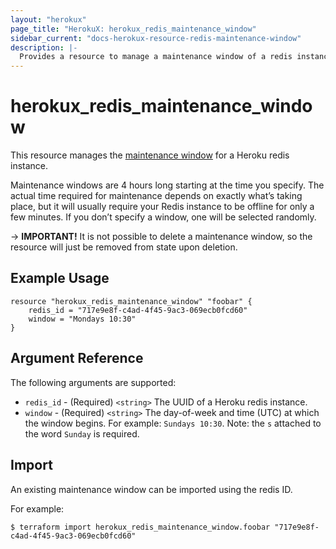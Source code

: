 ```yaml
---
layout: "herokux"
page_title: "HerokuX: herokux_redis_maintenance_window"
sidebar_current: "docs-herokux-resource-redis-maintenance-window"
description: |-
  Provides a resource to manage a maintenance window of a redis instance
---
```


# herokux\_redis\_maintenance\_window

This resource manages the [maintenance window](https://devcenter.heroku.com/articles/heroku-redis-maintenance)
for a Heroku redis instance.

Maintenance windows are 4 hours long starting at the time you specify. The actual time required for maintenance
depends on exactly what’s taking place, but it will usually require your Redis instance to be offline for only a
few minutes. If you don’t specify a window, one will be selected randomly.

-> **IMPORTANT!**
It is not possible to delete a maintenance window, so the resource will just be removed from state upon deletion.

## Example Usage

```hcl-terraform
resource "herokux_redis_maintenance_window" "foobar" {
	redis_id = "717e9e8f-c4ad-4f45-9ac3-069ecb0fcd60"
	window = "Mondays 10:30"
}
```

## Argument Reference

The following arguments are supported:

* `redis_id` - (Required) `<string>` The UUID of a Heroku redis instance.
* `window` - (Required) `<string>` The day-of-week and time (UTC) at which the window begins.
For example: `Sundays 10:30`. Note: the `s` attached to the word `Sunday` is required.

## Import

An existing maintenance window can be imported using the redis ID.

For example:

```shell script
$ terraform import herokux_redis_maintenance_window.foobar "717e9e8f-c4ad-4f45-9ac3-069ecb0fcd60"
```
